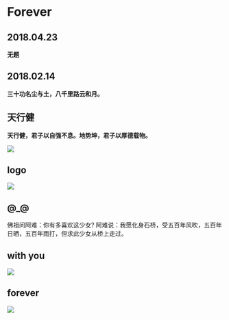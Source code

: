 <!-- Forever -->

Forever
=======
## 2018.04.23 
**无题** 

## 2018.02.14 
**三十功名尘与土，八千里路云和月。**

## 天行健
**天行健，君子以自强不息。地势坤，君子以厚德载物。**

![](images/liteide.png)

## logo 

![](images/liteide400.png)

## @_@
佛祖问阿难：你有多喜欢这少女? 阿难说：我愿化身石桥，受五百年风吹，五百年日晒，五百年雨打，但求此少女从桥上走过。


## with you

![](images/flamingo.png)

## forever
![](images/forever.png)

